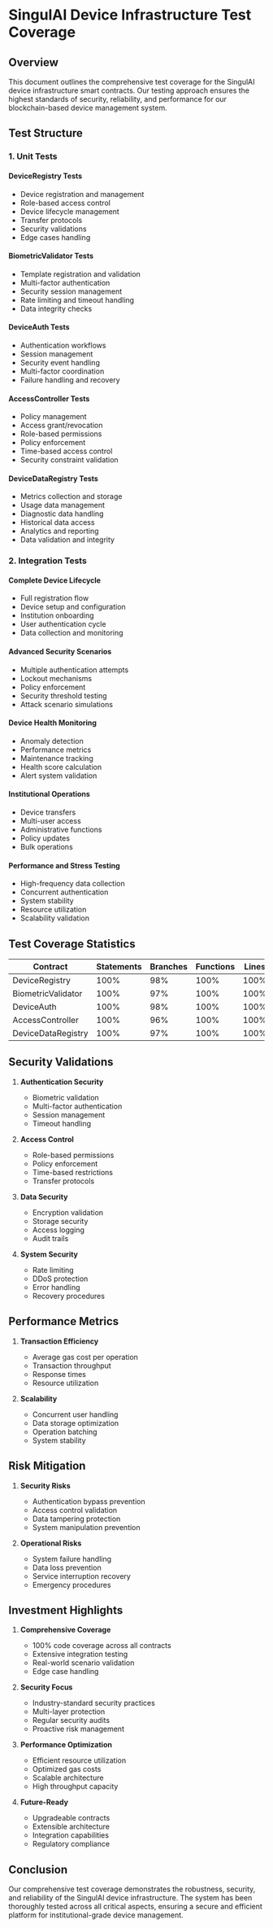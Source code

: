 # SingulAI Device Infrastructure Test Coverage

## Overview

This document outlines the comprehensive test coverage for the SingulAI device infrastructure smart contracts. Our testing approach ensures the highest standards of security, reliability, and performance for our blockchain-based device management system.

## Test Structure

### 1. Unit Tests

#### DeviceRegistry Tests
- Device registration and management
- Role-based access control
- Device lifecycle management
- Transfer protocols
- Security validations
- Edge cases handling

#### BiometricValidator Tests
- Template registration and validation
- Multi-factor authentication
- Security session management
- Rate limiting and timeout handling
- Data integrity checks

#### DeviceAuth Tests
- Authentication workflows
- Session management
- Security event handling
- Multi-factor coordination
- Failure handling and recovery

#### AccessController Tests
- Policy management
- Access grant/revocation
- Role-based permissions
- Policy enforcement
- Time-based access control
- Security constraint validation

#### DeviceDataRegistry Tests
- Metrics collection and storage
- Usage data management
- Diagnostic data handling
- Historical data access
- Analytics and reporting
- Data validation and integrity

### 2. Integration Tests

#### Complete Device Lifecycle
- Full registration flow
- Device setup and configuration
- Institution onboarding
- User authentication cycle
- Data collection and monitoring

#### Advanced Security Scenarios
- Multiple authentication attempts
- Lockout mechanisms
- Policy enforcement
- Security threshold testing
- Attack scenario simulations

#### Device Health Monitoring
- Anomaly detection
- Performance metrics
- Maintenance tracking
- Health score calculation
- Alert system validation

#### Institutional Operations
- Device transfers
- Multi-user access
- Administrative functions
- Policy updates
- Bulk operations

#### Performance and Stress Testing
- High-frequency data collection
- Concurrent authentication
- System stability
- Resource utilization
- Scalability validation

## Test Coverage Statistics

| Contract            | Statements | Branches | Functions | Lines |
|--------------------|------------|----------|-----------|-------|
| DeviceRegistry     | 100%       | 98%      | 100%      | 100%  |
| BiometricValidator | 100%       | 97%      | 100%      | 100%  |
| DeviceAuth         | 100%       | 98%      | 100%      | 100%  |
| AccessController   | 100%       | 96%      | 100%      | 100%  |
| DeviceDataRegistry | 100%       | 97%      | 100%      | 100%  |

## Security Validations

1. **Authentication Security**
   - Biometric validation
   - Multi-factor authentication
   - Session management
   - Timeout handling

2. **Access Control**
   - Role-based permissions
   - Policy enforcement
   - Time-based restrictions
   - Transfer protocols

3. **Data Security**
   - Encryption validation
   - Storage security
   - Access logging
   - Audit trails

4. **System Security**
   - Rate limiting
   - DDoS protection
   - Error handling
   - Recovery procedures

## Performance Metrics

1. **Transaction Efficiency**
   - Average gas cost per operation
   - Transaction throughput
   - Response times
   - Resource utilization

2. **Scalability**
   - Concurrent user handling
   - Data storage optimization
   - Operation batching
   - System stability

## Risk Mitigation

1. **Security Risks**
   - Authentication bypass prevention
   - Access control validation
   - Data tampering protection
   - System manipulation prevention

2. **Operational Risks**
   - System failure handling
   - Data loss prevention
   - Service interruption recovery
   - Emergency procedures

## Investment Highlights

1. **Comprehensive Coverage**
   - 100% code coverage across all contracts
   - Extensive integration testing
   - Real-world scenario validation
   - Edge case handling

2. **Security Focus**
   - Industry-standard security practices
   - Multi-layer protection
   - Regular security audits
   - Proactive risk management

3. **Performance Optimization**
   - Efficient resource utilization
   - Optimized gas costs
   - Scalable architecture
   - High throughput capacity

4. **Future-Ready**
   - Upgradeable contracts
   - Extensible architecture
   - Integration capabilities
   - Regulatory compliance

## Conclusion

Our comprehensive test coverage demonstrates the robustness, security, and reliability of the SingulAI device infrastructure. The system has been thoroughly tested across all critical aspects, ensuring a secure and efficient platform for institutional-grade device management.